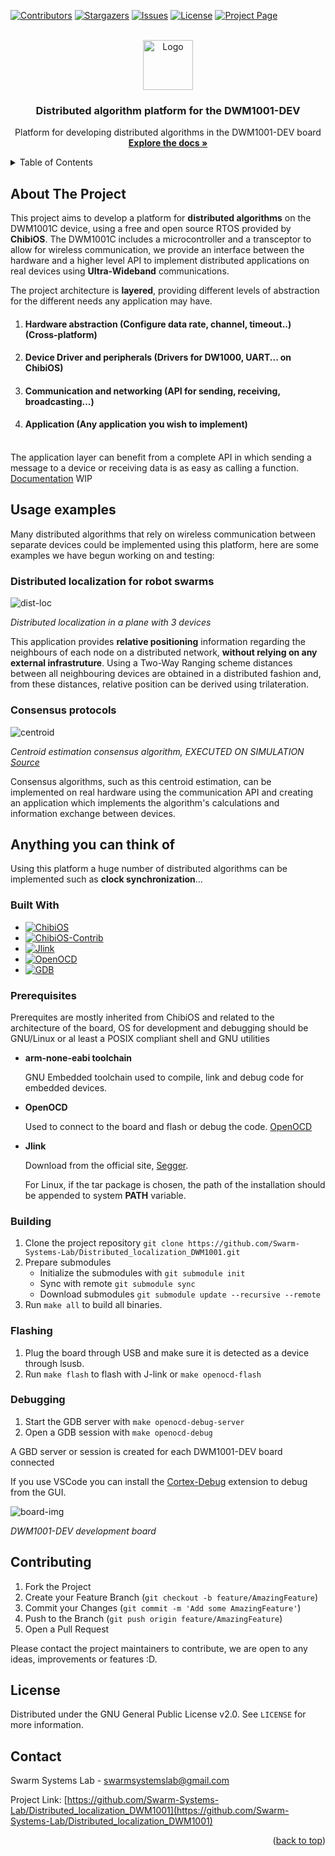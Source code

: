 <a name="readme-top"></a>
<!--
*** Template from https://github.com/othneildrew/Best-README-Template
***
*** LICENSE FROM https://github.com/othneildrew/Best-README-Template:
***
*** MIT License
***
*** Copyright (c) 2021 Othneil Drew
***
*** Permission is hereby granted, free of charge, to any person obtaining a copy
*** of this software and associated documentation files (the "Software"), to deal
*** in the Software without restriction, including without limitation the rights
*** to use, copy, modify, merge, publish, distribute, sublicense, and/or sell
*** copies of the Software, and to permit persons to whom the Software is
*** furnished to do so, subject to the following conditions:
***
*** The above copyright notice and this permission notice shall be included in all
*** copies or substantial portions of the Software.
-->



<!-- PROJECT SHIELDS -->
<!--
*** I'm using markdown "reference style" links for readability.
*** Reference links are enclosed in brackets [ ] instead of parentheses ( ).
*** See the bottom of this document for the declaration of the reference variables
*** for contributors-url, forks-url, etc. This is an optional, concise syntax you may use.
*** https://www.markdownguide.org/basic-syntax/#reference-style-links
-->
[![Contributors][contributors-shield]][contributors-url]
[![Stargazers][stars-shield]][stars-url]
[![Issues][issues-shield]][issues-url]
[![License][license-shield]][license-url]
[![Project Page][project-shield]][project-url]


<!-- PROJECT LOGO -->
<br />
<div align="center">
  <a href="https://github.com/Swarm-Systems-Lab/Distributed_localization_DWM1001">
    <img src="docs/assets/logo_ssl2.png" alt="Logo" width="80" height="80">
  </a>

<h3 align="center">Distributed algorithm platform for the DWM1001-DEV</h3>

  <p align="center">
    Platform for developing distributed algorithms in the DWM1001-DEV board
    <br />
    <a href="https://github.com/Swarm-Systems-Lab/Distributed_localization_DWM1001"><strong>Explore the docs »</strong></a>
    <br />
  </p>
</div>


<!-- TABLE OF CONTENTS -->
<details>
  <summary>Table of Contents</summary>
  <ol>
    <li>
      <a href="#about-the-project">About The Project</a>
      <ul>
	  	<li><a href="#usage-examples">Use cases</a></li>
        <li><a href="#built-with">Built With</a></li>
      </ul>
    </li>
    <li><a href="#prerequisites">Prerequisites</a></li>
    <li><a href="#installation">Installation</a></li>
    <li><a href="#contributing">Contributing</a></li>
    <li><a href="#license">License</a></li>
    <li><a href="#contact">Contact</a></li>
  </ol>
</details>


<!-- ABOUT THE PROJECT -->
## About The Project

This project aims to develop a platform for **distributed algorithms** on the DWM1001C device, using a free and open source RTOS provided by **ChibiOS**. The DWM1001C includes a microcontroller and a transceptor to allow for wireless communication, we provide an interface between the hardware and a higher level API to implement distributed applications on real devices using **Ultra-Wideband** communications.

The project architecture is **layered**, providing different levels of abstraction for the different needs any application may have.

1. #### Hardware abstraction (Configure data rate, channel, timeout..) (Cross-platform)
2. #### Device Driver and peripherals (Drivers for DW1000, UART... on ChibiOS)
3. #### Communication and networking (API for sending, receiving, broadcasting...)
4. #### Application (Any application you wish to implement)
\
The application layer can benefit from a complete API in which sending a message to a device or receiving data is as easy as calling a function.
\
[Documentation](https://github.com/Swarm-Systems-Lab/Distributed_localization_DWM1001/tree/main/docs) WIP

<!-- USAGE EXAMPLES -->
## Usage examples

Many distributed algorithms that rely on wireless communication between separate devices could be implemented using this platform, here are some examples we have begun working on and testing:

### Distributed localization for robot swarms

![dist-loc](docs/assets/dis_loc.gif)

_Distributed localization in a plane with 3 devices_

This application provides **relative positioning** information regarding the neighbours of each node on a distributed network, **without relying on any external infrastruture**. Using a Two-Way Ranging scheme distances between all neighbouring devices are obtained in a distributed fashion and, from these distances, relative position can be derived using trilateration.

### Consensus protocols

![centroid](docs/assets/centroid1.gif)

_Centroid estimation consensus algorithm, EXECUTED ON SIMULATION [Source](https://github.com/jesusBV20/source_seeking_distr/tree/master)_

Consensus algorithms, such as this centroid estimation, can be implemented on real hardware using the communication API and creating an application which implements the algorithm's calculations and information exchange between devices.

## Anything you can think of

Using this platform a huge number of distributed algorithms can be implemented such as **clock synchronization**...

### Built With

* [![ChibiOS][ChibiOS]][ChibiOS-url]
* [![ChibiOS-Contrib][Contrib]][ChibiOS-url]
* [![Jlink][Jlink]][Jlink-url]
* [![OpenOCD][OpenOCD]][OpenOCD-url]
* [![GDB][GDB]][GDB-url]

<!-- GETTING STARTED -->
### Prerequisites

Prerequites are mostly inherited from ChibiOS and related to the architecture of the board, OS for development and debugging should be GNU/Linux or al least a POSIX compliant shell and GNU utilities

* **arm-none-eabi toolchain**
  
  GNU Embedded toolchain used to compile, link and debug code for embedded devices.

* **OpenOCD**
  
  Used to connect to the board and flash or debug the code. [OpenOCD](https://openocd.org/)

* **Jlink**
  
  Download from the official site, [Segger](https://www.segger.com/downloads/jlink/).
  
  For Linux, if the tar package is chosen, the path of the installation should be appended to system **PATH** variable.


### Building

1. Clone the project repository ```git clone https://github.com/Swarm-Systems-Lab/Distributed_localization_DWM1001.git```
2. Prepare submodules
	- Initialize the submodules with ```git submodule init```
    - Sync with remote ```git submodule sync```
	- Download submodules ```git submodule update --recursive --remote```
3. Run ```make all``` to build all binaries.

### Flashing

1. Plug the board through USB and make sure it is detected as a device through lsusb.
2. Run ```make flash``` to flash with J-link or ```make openocd-flash```

### Debugging

1. Start the GDB server with ```make openocd-debug-server```
2. Open a GDB session with ```make openocd-debug```

A GBD server or session is created for each DWM1001-DEV board connected

If you use VSCode you can install the [Cortex-Debug](https://github.com/Marus/cortex-debug) extension to debug from the GUI.

![board-img](docs/assets/DWM1001-DEV-163x160.png)

_DWM1001-DEV development board_

<!-- CONTRIBUTING -->
## Contributing

1. Fork the Project
2. Create your Feature Branch (`git checkout -b feature/AmazingFeature`)
3. Commit your Changes (`git commit -m 'Add some AmazingFeature'`)
4. Push to the Branch (`git push origin feature/AmazingFeature`)
5. Open a Pull Request

Please contact the project maintainers to contribute, we are open to any ideas, improvements or features :D.

<!-- LICENSE -->
## License

Distributed under the GNU General Public License v2.0. See `LICENSE` for more information.

<!-- CONTACT -->
## Contact

Swarm Systems Lab - swarmsystemslab@gmail.com

Project Link: [https://github.com/Swarm-Systems-Lab/Distributed_localization_DWM1001](https://github.com/Swarm-Systems-Lab/Distributed_localization_DWM1001)

<p align="right">(<a href="#readme-top">back to top</a>)</p>



<!-- MARKDOWN LINKS & IMAGES -->
<!-- https://www.markdownguide.org/basic-syntax/#reference-style-links -->
[contributors-shield]: https://img.shields.io/github/contributors/Swarm-Systems-Lab/Distributed_localization_DWM1001.svg?style=for-the-badge
[contributors-url]: https://github.com/Swarm-Systems-Lab/Distributed_localization_DWM1001/graphs/contributors
[stars-shield]: https://img.shields.io/github/stars/Swarm-Systems-Lab/Distributed_localization_DWM1001.svg?style=for-the-badge
[stars-url]: https://github.com/Swarm-Systems-Lab/Distributed_localization_DWM1001/stargazers
[issues-shield]: https://img.shields.io/github/issues/Swarm-Systems-Lab/Distributed_localization_DWM1001.svg?style=for-the-badge
[issues-url]: https://github.com/Swarm-Systems-Lab/Distributed_localization_DWM1001/issues
[license-shield]: https://img.shields.io/github/license/Swarm-Systems-Lab/Distributed_localization_DWM1001.svg?style=for-the-badge
[license-url]: https://github.com/Swarm-Systems-Lab/Distributed_localization_DWM1001/blob/master/LICENSE.txt
[project-shield]: https://img.shields.io/badge/Swarm_System_Labs-blue
[project-url]: https://sites.google.com/view/hgdemarina
[ChibiOS]: https://img.shields.io/badge/ChibiOS-blue
[ChibiOS-url]: https://github.com/ChibiOS/ChibiOS/tree/stable_21.11.x
[Contrib]: https://img.shields.io/badge/ChibiOS_Contrib-blue
[Contrib-url]: https://github.com/Swarm-Systems-Lab/ChibiOS-Contrib/tree/chibios-21.11.x
[Jlink]: https://img.shields.io/badge/Jlink-blue
[Jlink-url]: https://www.segger.com/downloads/jlink/
[OpenOCD]: https://img.shields.io/badge/OpenOCD-blue
[OpenOCD-url]: https://openocd.org/
[GDB]: https://img.shields.io/badge/GDB-blue
[GDB-url]: https://www.sourceware.org/gdb/
[Decawave]: https://img.shields.io/badge/DWM1001_Examples-blue
[Decawave-url]: https://github.com/Decawave/dwm1001-examples